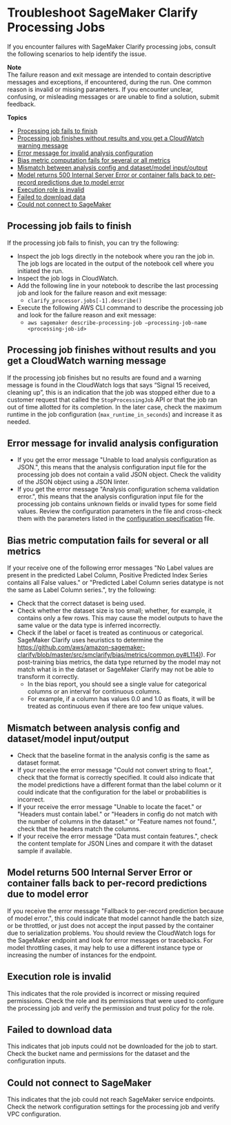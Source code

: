 # Troubleshoot SageMaker Clarify Processing Jobs<a name="clarify-processing-job-run-troubleshooting"></a>

 If you encounter failures with SageMaker Clarify processing jobs, consult the following scenarios to help identify the issue\.

**Note**  
The failure reason and exit message are intended to contain descriptive messages and exceptions, if encountered, during the run\. One common reason is invalid or missing parameters\. If you encounter unclear, confusing, or misleading messages or are unable to find a solution, submit feedback\.

**Topics**
+ [Processing job fails to finish](#clarify-troubleshooting-job-fails)
+ [Processing job finishes without results and you get a CloudWatch warning message](#clarify-troubleshooting-no-results-and-warning)
+ [Error message for invalid analysis configuration](#clarify-troubleshooting-invalid-analysis-configuration)
+ [Bias metric computation fails for several or all metrics](#clarify-troubleshooting-bias-metric-computation-fails)
+ [Mismatch between analysis config and dataset/model input/output](#clarify-troubleshooting-mismatch-analysis-config-and-data-model)
+ [Model returns 500 Internal Server Error or container falls back to per\-record predictions due to model error](#clarify-troubleshooting-500-internal-server-error)
+ [Execution role is invalid](#clarify-troubleshooting-execution-role-invalid)
+ [Failed to download data](#clarify-troubleshooting-TBD)
+ [Could not connect to SageMaker](#clarify-troubleshooting-TBD)

## Processing job fails to finish<a name="clarify-troubleshooting-job-fails"></a>

If the processing job fails to finish, you can try the following:
+ Inspect the job logs directly in the notebook where you ran the job in\. The job logs are located in the output of the notebook cell where you initiated the run\.
+ Inspect the job logs in CloudWatch\.
+ Add the following line in your notebook to describe the last processing job and look for the failure reason and exit message:
  + `clarify_processor.jobs[-1].describe()`
+ Execute the following AWS CLI command to describe the processing job and look for the failure reason and exit message:
  + `aws sagemaker describe-processing-job —processing-job-name <processing-job-id>`

## Processing job finishes without results and you get a CloudWatch warning message<a name="clarify-troubleshooting-no-results-and-warning"></a>

If the processing job finishes but no results are found and a warning message is found in the CloudWatch logs that says “Signal 15 received, cleaning up”, this is an indication that the job was stopped either due to a customer request that called the `StopProcessingJob` API or that the job ran out of time allotted for its completion\. In the later case, check the maximum runtime in the job configuration \(`max_runtime_in_seconds`\) and increase it as needed\.

## Error message for invalid analysis configuration<a name="clarify-troubleshooting-invalid-analysis-configuration"></a>
+  If you get the error message "Unable to load analysis configuration as JSON\.", this means that the analysis configuration input file for the processing job does not contain a valid JSON object\. Check the validity of the JSON object using a JSON linter\.
+ If you get the error message "Analysis configuration schema validation error\.", this means that the analysis configuration input file for the processing job contains unknown fields or invalid types for some field values\. Review the configuration parameters in the file and cross\-check them with the parameters listed in the [configuration specification](https://docs.aws.amazon.com/sagemaker/latest/dg/clarify-configure-processing-jobs.html#clarify-processing-job-configure-analysis) file\.

## Bias metric computation fails for several or all metrics<a name="clarify-troubleshooting-bias-metric-computation-fails"></a>

If your receive one of the following error messages "No Label values are present in the predicted Label Column, Positive Predicted Index Series contains all False values\." or "Predicted Label Column series datatype is not the same as Label Column series\.", try the following:
+ Check that the correct dataset is being used\.
+ Check whether the dataset size is too small; whether, for example, it contains only a few rows\. This may cause the model outputs to have the same value or the data type is inferred incorrectly\.
+ Check if the label or facet is treated as continuous or categorical\. SageMaker Clarify uses heuristics to determine the [https://github.com/aws/amazon-sagemaker-clarify/blob/master/src/smclarify/bias/metrics/common.py#L114)](https://github.com/aws/amazon-sagemaker-clarify/blob/master/src/smclarify/bias/metrics/common.py#L114))\. For post\-training bias metrics, the data type returned by the model may not match what is in the dataset or SageMaker Clarify may not be able to transform it correctly\. 
  + In the bias report, you should see a single value for categorical columns or an interval for continuous columns\.
  + For example, if a column has values 0\.0 and 1\.0 as floats, it will be treated as continuous even if there are too few unique values\.

## Mismatch between analysis config and dataset/model input/output<a name="clarify-troubleshooting-mismatch-analysis-config-and-data-model"></a>
+ Check that the baseline format in the analysis config is the same as dataset format\.
+ If your receive the error message "Could not convert string to float\.", check that the format is correctly specified\. It could also indicate that the model predictions have a different format than the label column or it could indicate that the configuration for the label or probabilities is incorrect\.
+ If your receive the error message "Unable to locate the facet\." or "Headers must contain label\." or "Headers in config do not match with the number of columns in the dataset\." or "Feature names not found\.", check that the headers match the columns\.
+ If your receive the error message "Data must contain features\.", check the content template for JSON Lines and compare it with the dataset sample if available\.

## Model returns 500 Internal Server Error or container falls back to per\-record predictions due to model error<a name="clarify-troubleshooting-500-internal-server-error"></a>

If you receive the error message "Fallback to per\-record prediction because of model error\.", this could indicate that model cannot handle the batch size, or be throttled, or just does not accept the input passed by the container due to serialization problems\. You should review the CloudWatch logs for the SageMaker endpoint and look for error messages or tracebacks\. For model throttling cases, it may help to use a different instance type or increasing the number of instances for the endpoint\.

## Execution role is invalid<a name="clarify-troubleshooting-execution-role-invalid"></a>

This indicates that the role provided is incorrect or missing required permissions\. Check the role and its permissions that were used to configure the processing job and verify the permission and trust policy for the role\.

## Failed to download data<a name="clarify-troubleshooting-TBD"></a>

This indicates that job inputs could not be downloaded for the job to start\. Check the bucket name and permissions for the dataset and the configuration inputs\.

## Could not connect to SageMaker<a name="clarify-troubleshooting-TBD"></a>

This indicates that the job could not reach SageMaker service endpoints\. Check the network configuration settings for the processing job and verify VPC configuration\.